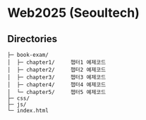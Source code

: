 # Web2025 (Seoultech)


## Directories
```
├─ book-exam/
│  ├─ chapter1/     챕터1 예제코드
│  ├─ chapter2/     챕터2 예제코드
│  ├─ chapter3/     챕터3 예제코드
│  ├─ chapter4/     챕터4 예제코드
│  └─ chapter5/     챕터5 예제코드
├─ css/
├─ js/
└─ index.html
```